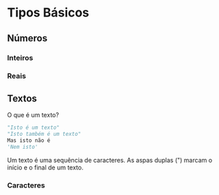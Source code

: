 # Tipos Básicos

## Números

### Inteiros

### Reais

## Textos

O que é um texto?

````python
"Isto é um texto"
"Isto também é um texto"
Mas isto não é
'Nem isto'
````

Um texto é uma sequência de caracteres. As aspas duplas (") marcam o início e
o final de um texto.

### Caracteres

